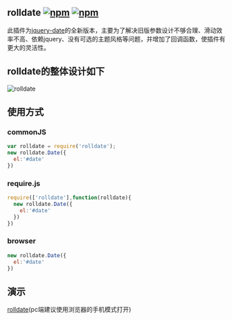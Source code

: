 ## rolldate [![npm](https://img.shields.io/npm/v/rolldate.svg)](https://www.npmjs.com/package/rolldate) [![npm](https://img.shields.io/npm/dm/rolldate.svg)](https://www.npmjs.com/package/rolldate)
此插件为[jquery-date](https://github.com/weijhfly/jqueryDatePlugin "jquery-date")的全新版本，主要为了解决旧版参数设计不够合理、滑动效率不高、依赖jquery、没有可选的主题风格等问题，并增加了回调函数，使插件有更大的灵活性。
## rolldate的整体设计如下
![rolldate](https://weijhfly.github.io/images/rolldate.png)
## 使用方式
### commonJS
```js
var rolldate = require('rolldate');
new rolldate.Date({
  el:'#date'
})
```
### require.js
```js
require(['rolldate'],function(rolldate){
  new rolldate.Date({
    el:'#date'
  })
})
```
### browser
```js
new rolldate.Date({
  el:'#date'
})
```
## 演示
[rolldate](https://weijhfly.github.io/rolldate-index.html "rolldate")(pc端建议使用浏览器的手机模式打开)